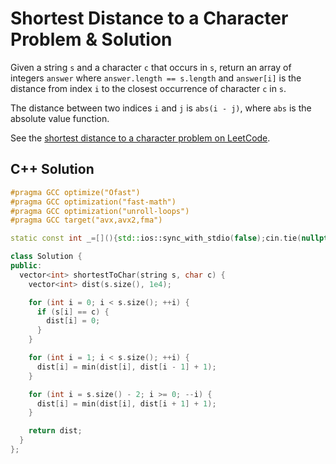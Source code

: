 # Shortest Distance to a Character Problem & Solution

Given a string `s` and a character `c` that occurs in `s`, return an array of integers `answer` where `answer.length == s.length` and `answer[i]` is the distance from index `i` to the closest occurrence of character `c` in `s`.

The distance between two indices `i` and `j` is `abs(i - j)`, where `abs` is the absolute value function.

See the [shortest distance to a character problem on LeetCode](https://leetcode.com/problems/shortest-distance-to-a-character).

## C++ Solution

```cpp
#pragma GCC optimize("Ofast")
#pragma GCC optimization("fast-math")
#pragma GCC optimization("unroll-loops")
#pragma GCC target("avx,avx2,fma")

static const int _=[](){std::ios::sync_with_stdio(false);cin.tie(nullptr);cout.tie(nullptr);return 0;}();

class Solution {
public:
  vector<int> shortestToChar(string s, char c) {
    vector<int> dist(s.size(), 1e4);

    for (int i = 0; i < s.size(); ++i) {
      if (s[i] == c) {
        dist[i] = 0;
      }
    }

    for (int i = 1; i < s.size(); ++i) {
      dist[i] = min(dist[i], dist[i - 1] + 1);
    }

    for (int i = s.size() - 2; i >= 0; --i) {
      dist[i] = min(dist[i], dist[i + 1] + 1);
    }

    return dist;
  }
};
```
